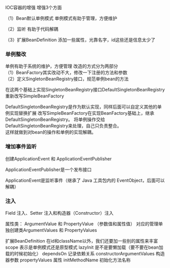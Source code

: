 IOC容器的增强
增强3个方面 

（1）Bean默认单例模式
单例模式有助于管理，方便维护

（2）监听
有助于代码解耦

（3）扩展BeanDefinition
添加一些属性，光靠名字，id这些还是信息太少了



### 单例整改
单例有助于系统的维护，方便管理
改造的方式分为两部分<br>
（1）BeanFactory其实改动不大，修改一下注册的方法和参数<br>
（2）定义SingletonBeanRegistry接口，规范单例bean的方法

在这两个基础上实现SingletonBeanRegistry接口DefaultSingletonBeanRegistry
重新改写SimpleBeanFactory<br>


DefaultSingletonBeanRegistry是作为默认实现，同样后面可以自定义其他的单例实现替换扩展
改写SimpleBeanFactory在实现BeanFactory基础上，继承DefaultSingletonBeanRegistry。
将单例操作交给DefaultSingletonBeanRegistry来处理，自己只负责整合。<br>
这样就做到对bean的操作和单例的实现解耦。

### 增加事件监听
创建ApplicationEvent 和 ApplicationEventPublisher

ApplicationEventPublisher是一个发布接口

ApplicationEvent是监听事件（继承了 Java 工具包内的 EventObject，后面可以解耦）

### 注入
Field 注入、Setter 注入和构造器（Constructor）注入

属性类： ArgumentValue 和 PropertyValue  （参数值和属性值）
对应的管理单独创建类ArgumentValues 和 PropertyValues


扩展BeanDefinition
在id和className以外，我们还要加一些别的属性来丰富
scope 表示是单例模式还是原型模式
lazyInit 是不是要懒加载（要不要在bean加载的时候初始化）
dependsOn 记录依赖关系
constructorArgumentValues 构造器参数
propertyValues 属性
initMethodName 初始化方法名称
